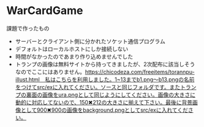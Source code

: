 # WarCardGame
課題で作ったもの
- サーバーとクライアント側に分かれたソケット通信プログラム
- デフォルトはローカルホストにしか接続しない
- 時間がなかったのであまり作り込めませんでした
- トランプの画像は無料サイトから持ってきましたが、2次配布に該当しそうなのでここにはありません。https://chicodeza.com/freeitems/torannpu-illust.html　私はこちらを利用しました。1~13までb1.png〜b13.pngの名前をつけてsrc/exに入れてください。ソースと同じフォルダです。またトランプの裏面の画像をura.pngとして同じようにしてください。画像の大きさに動的に対応してないので、150✖︎212の大きさに揃えて下さい。最後に背景画像として900✖︎900の画像をbackground.pngとしてsrc/exに入れてください。
